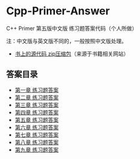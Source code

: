# Cpp-Primer-Answer
C++ Primer 第五版中文版 练习题答案代码（个人所做） 

注：中文版与英文版不同的，一般按照中文版处理。

* [书上的源代码 zip压缩包](C++Primer-FiveEdition-SourceCode.zip)（来源于书籍相关网站）
## 答案目录

* [第一章 练习题答案](Chapter-1/chapter-1-answer.md)  
* [第二章 练习题答案](Chapter-2/chapter-2-answer.md)  
* [第三章 练习题答案](Chapter-3/chapter-3-answer.md)  
* [第四章 练习题答案](Chapter-4/chapter-4-answer.md)  
* [第五章 练习题答案](Chapter-5/chapter-5-answer.md)  
* [第六章 练习题答案](Chapter-6/chapter-6-answer.md)  
* [第七章 练习题答案](Chapter-7/chapter-7-answer.md)  
* [第八章 练习题答案](Chapter-8/chapter-8-answer.md)  
* [第九章 练习题答案](Chapter-9/chapter-9-answer.md)  
